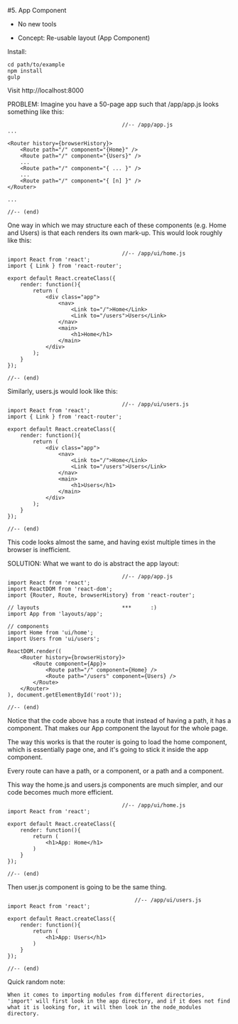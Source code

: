 #5. App Component

 - No new tools

 - Concept: Re-usable layout (App Component)

 Install:

 	cd path/to/example
 	npm install
 	gulp

 Visit http://localhost:8000

 PROBLEM: Imagine you have a 50-page app such that /app/app.js looks something like this:

 										//-- /app/app.js
	...

 	<Router history={browserHistory}>
 		<Route path="/" component="{Home}" />
 		<Route path="/" component="{Users}" />
 		...
 		<Route path="/" component="{ ... }" />
 		...
 		<Route path="/" component="{ [n] }" />
 	</Router>

 	...

 	//-- (end)

One way in which we may structure each of these components (e.g. Home and Users) is that each renders its own mark-up. This would look roughly like this:

										//-- /app/ui/home.js
	import React from 'react';
	import { Link } from 'react-router';

	export default React.createClass({
		render: function(){
			return (
				<div class="app">
					<nav>
						<Link to="/">Home</Link>
						<Link to="/users">Users</Link>
					</nav>
					<main>
						<h1>Home</h1>
					</main>
				</div>
			);
		}
	});

	//-- (end)

Similarly, users.js would look like this:

										//-- /app/ui/users.js
	import React from 'react';
	import { Link } from 'react-router';

	export default React.createClass({
		render: function(){
			return (
				<div class="app">
					<nav>
						<Link to="/">Home</Link>
						<Link to="/users">Users</Link>
					</nav>
					<main>
						<h1>Users</h1>
					</main>
				</div>
			);
		}
	});

	//-- (end)

This code looks almost the same, and having exist multiple times in the browser is inefficient. 

SOLUTION: What we want to do is abstract the app layout:


 										//-- /app/app.js
	import React from 'react';
	import ReactDOM from 'react-dom';
	import {Router, Route, browserHistory} from 'react-router';

	// layouts 							***		 :)
	import App from 'layouts/app';

	// components
	import Home from 'ui/home';
	import Users from 'ui/users';

	ReactDOM.render((
	 	<Router history={browserHistory}>
	 		<Route component={App}>
	 			<Route path="/" component={Home} />
	 			<Route path="/users" component={Users} />
	 		</Route>
	 	</Router>
	), document.getElementById('root'));

	//-- (end)

Notice that the code above has a route that instead of having a path, it has a component. That makes our App component the layout for the whole page.

The way this works is that the router is going to load the home component, which is essentially page one, and it's going to stick it inside the app component.

Every route can have a path, or a component, or a path and a component.

This way the home.js and users.js components are much simpler, and our code becomes much more efficient.


 										//-- /app/ui/home.js
	import React from 'react';

	export default React.createClass({
		render: function(){
			return (
				<h1>App: Home</h1>
			)
		}
	});

	//-- (end)

Then user.js component is going to be the same thing.

	 										//-- /app/ui/users.js
	import React from 'react';

	export default React.createClass({
		render: function(){
			return (
				<h1>App: Users</h1>
			)
		}
	});

	//-- (end)


Quick random note: 

	When it comes to importing modules from different directories, 'import' will first look in the app directory, and if it does not find what it is looking for, it will then look in the node_modules directory.


